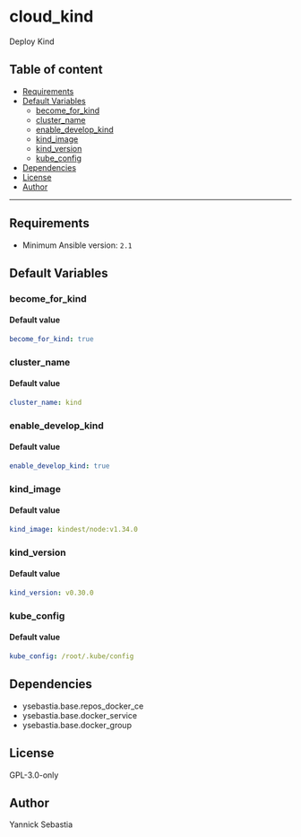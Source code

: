 # cloud_kind

Deploy Kind

## Table of content

- [Requirements](#requirements)
- [Default Variables](#default-variables)
  - [become_for_kind](#become_for_kind)
  - [cluster_name](#cluster_name)
  - [enable_develop_kind](#enable_develop_kind)
  - [kind_image](#kind_image)
  - [kind_version](#kind_version)
  - [kube_config](#kube_config)
- [Dependencies](#dependencies)
- [License](#license)
- [Author](#author)

---

## Requirements

- Minimum Ansible version: `2.1`

## Default Variables

### become_for_kind

#### Default value

```YAML
become_for_kind: true
```

### cluster_name

#### Default value

```YAML
cluster_name: kind
```

### enable_develop_kind

#### Default value

```YAML
enable_develop_kind: true
```

### kind_image

#### Default value

```YAML
kind_image: kindest/node:v1.34.0
```

### kind_version

#### Default value

```YAML
kind_version: v0.30.0
```

### kube_config

#### Default value

```YAML
kube_config: /root/.kube/config
```

## Dependencies

- ysebastia.base.repos_docker_ce
- ysebastia.base.docker_service
- ysebastia.base.docker_group

## License

GPL-3.0-only

## Author

Yannick Sebastia
